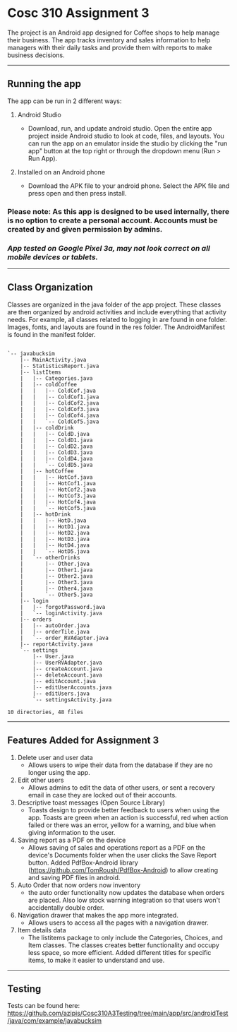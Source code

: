 # Cosc 310 Assignment 3

The project is an Android app designed for Coffee shops to help manage their business. The app tracks inventory and sales information to help managers with their daily tasks and provide them with reports to make business decisions.

---

## Running the app

The app can be run in 2 different ways:  

1. Android Studio

    - Download, run, and update android studio. Open the entire app project inside Android studio to look at code, files, and layouts. You can run the app on an emulator inside the studio by clicking the "run app" button at the top right or through the dropdown menu (Run > Run App).  
    
1. Installed on an Android phone

    - Download the APK file to your android phone. Select the APK file and press open and then press install.


### Please note: As this app is designed to be used internally, there is no option to create a personal account. Accounts must be created by and given permission by admins.
### *App tested on Google Pixel 3a, may not look correct on all mobile devices or tablets.*

---

## Class Organization

Classes are organized in the java folder of the app project. These classes are then organized by android activities and include everything that activity needs. For example, all classes related to logging in are found in one folder. Images, fonts, and layouts are found in the res folder. The AndroidManifest is found in the manifest folder.

~~~

`-- javabucksim
    |-- MainActivity.java
    |-- StatisticsReport.java
    |-- listItems
    |   |-- Categories.java
    |   |-- coldCoffee
    |   |   |-- ColdCof.java
    |   |   |-- ColdCof1.java
    |   |   |-- ColdCof2.java
    |   |   |-- ColdCof3.java
    |   |   |-- ColdCof4.java
    |   |   `-- ColdCof5.java
    |   |-- coldDrink
    |   |   |-- ColdD.java
    |   |   |-- ColdD1.java
    |   |   |-- ColdD2.java
    |   |   |-- ColdD3.java
    |   |   |-- ColdD4.java
    |   |   `-- ColdD5.java
    |   |-- hotCoffee
    |   |   |-- HotCof.java
    |   |   |-- HotCof1.java
    |   |   |-- HotCof2.java
    |   |   |-- HotCof3.java
    |   |   |-- HotCof4.java
    |   |   `-- HotCof5.java
    |   |-- hotDrink
    |   |   |-- HotD.java
    |   |   |-- HotD1.java
    |   |   |-- HotD2.java
    |   |   |-- HotD3.java
    |   |   |-- HotD4.java
    |   |   `-- HotD5.java
    |   `-- otherDrinks
    |       |-- Other.java
    |       |-- Other1.java
    |       |-- Other2.java
    |       |-- Other3.java
    |       |-- Other4.java
    |       `-- Other5.java
    |-- login
    |   |-- forgotPassword.java
    |   `-- loginActivity.java
    |-- orders
    |   |-- autoOrder.java
    |   |-- orderTile.java
    |   `-- order_RVAdapter.java
    |-- reportActivity.java
    `-- settings
        |-- User.java
        |-- UserRVAdapter.java
        |-- createAccount.java
        |-- deleteAccount.java
        |-- editAccount.java
        |-- editUserAccounts.java
        |-- editUsers.java
        `-- settingsActivity.java

10 directories, 48 files
~~~


---

## Features Added for Assignment 3

1. Delete user and user data
    - Allows users to wipe their data from the database if they are no longer using the app.
1. Edit other users
    - Allows admins to edit the data of other users, or sent a recovery email in case they are locked out of their accounts.
1. Descriptive toast messages (Open Source Library)
    - Toasts design to provide better feedback to users when using the app. Toasts are green when an action is successful, red when action failed or there was an error, yellow for a warning, and blue when giving information to the user.
1. Saving report as a PDF on the device
    - Allows saving of sales and operations report as a PDF on the device's Documents folder when the user clicks the Save Report button. Added PdfBox-Android library (https://github.com/TomRoush/PdfBox-Android) to allow creating and saving PDF files in android.
1. Auto Order that now orders now inventory
   - the auto order functionality now updates the database when orders are placed. Also low stock warning integration so that users won't accidentally     double order. 
1. Navigation drawer that makes the app more integrated.
   - Allows users to access all the pages with a navigation drawer.
1. Item details data
   - The listitems package to only include the Categories, Choices, and Item classes. The classes creates better functionality and occupy less space, so more efficient. Added different titles for specific items, to make it easier to understand and use.
   
---
## Testing

Tests can be found here: https://github.com/azipis/Cosc310A3Testing/tree/main/app/src/androidTest/java/com/example/javabucksim

